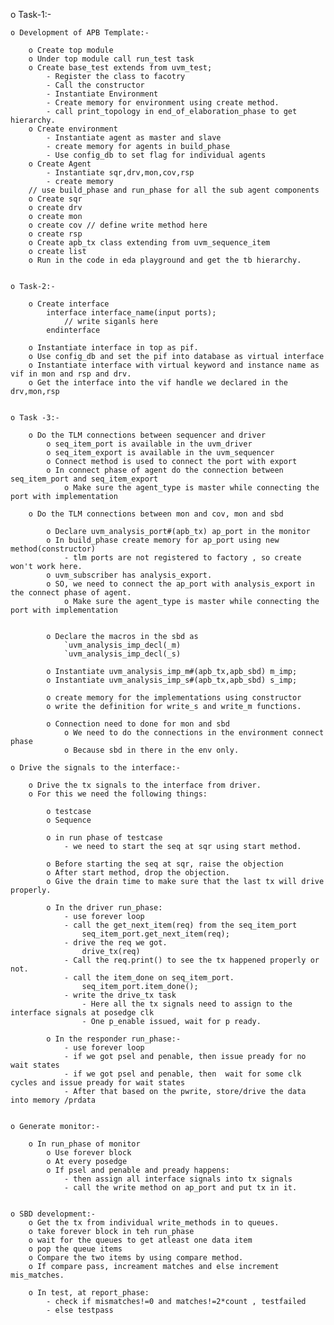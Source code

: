 o Task-1:-
	
	o Development of APB Template:-
		
		o Create top module
		o Under top module call run_test task
		o Create base_test extends from uvm_test;
			- Register the class to facotry
			- Call the constructor
			- Instantiate Environment
			- Create memory for environment using create method.
			- call print_topology in end_of_elaboration_phase to get hierarchy.
		o Create environment
			- Instantiate agent as master and slave
			- create memory for agents in build_phase
			- Use config_db to set flag for individual agents
		o Create Agent
			- Instantiate sqr,drv,mon,cov,rsp
			- create memory
		// use build_phase and run_phase for all the sub agent components
		o Create sqr
		o create drv
		o create mon
		o create cov // define write method here
		o create rsp
		o Create apb_tx class extending from uvm_sequence_item
		o create list
		o Run in the code in eda playground and get the tb hierarchy.
			

	o Task-2:-
		
		o Create interface
			interface interface_name(input ports);
				// write siganls here
			endinterface

		o Instantiate interface in top as pif.
		o Use config_db and set the pif into database as virtual interface
		o Instantiate interface with virtual keyword and instance name as vif in mon and rsp and drv.
		o Get the interface into the vif handle we declared in the drv,mon,rsp 


	o Task -3:-
		
		o Do the TLM connections between sequencer and driver
			o seq_item_port is available in the uvm_driver
			o seq_item_export is available in the uvm_sequencer
			o Connect method is used to connect the port with export
			o In connect phase of agent do the connection between seq_item_port and seq_item_export
				o Make sure the agent_type is master while connecting the port with implementation

		o Do the TLM connections between mon and cov, mon and sbd
			
			o Declare uvm_analysis_port#(apb_tx) ap_port in the monitor
			o In build_phase create memory for ap_port using new method(constructor)
				- tlm ports are not registered to factory , so create won't work here.
			o uvm_subscriber has analysis_export.
			o SO, we need to connect the ap_port with analysis_export in the connect phase of agent.
				o Make sure the agent_type is master while connecting the port with implementation


			o Declare the macros in the sbd as
				`uvm_analysis_imp_decl(_m)
				`uvm_analysis_imp_decl(_s)

			o Instantiate uvm_analysis_imp_m#(apb_tx,apb_sbd) m_imp;
			o Instantiate uvm_analysis_imp_s#(apb_tx,apb_sbd) s_imp;

			o create memory for the implementations using constructor
			o write the definition for write_s and write_m functions.

			o Connection need to done for mon and sbd 
				o We need to do the connections in the environment connect phase
				o Because sbd in there in the env only.

	o Drive the signals to the interface:-
		
		o Drive the tx signals to the interface from driver.
		o For this we need the following things:
			
			o testcase
			o Sequence

			o in run phase of testcase
				- we need to start the seq at sqr using start method.

			o Before starting the seq at sqr, raise the objection
			o After start method, drop the objection.
			o Give the drain time to make sure that the last tx will drive properly.

			o In the driver run_phase:
				- use forever loop
				- call the get_next_item(req) from the seq_item_port
					seq_item_port.get_next_item(req);
				- drive the req we got.	
					drive_tx(req)
				- Call the req.print() to see the tx happened properly or not.
				- call the item_done on seq_item_port.
					seq_item_port.item_done();
				- write the drive_tx task
					- Here all the tx signals need to assign to the interface signals at posedge clk
					- One p_enable issued, wait for p ready.

			o In the responder run_phase:-
				- use forever loop
				- if we got psel and penable, then issue pready for no wait states
				- if we got psel and penable, then  wait for some clk cycles and issue pready for wait states
				- After that based on the pwrite, store/drive the data into memory /prdata


	o Generate monitor:-
		
		o In run_phase of monitor
			o Use forever block
			o At every posedge
			o If psel and penable and pready happens:
				- then assign all interface signals into tx signals
				- call the write method on ap_port and put tx in it.


	o SBD development:-
		o Get the tx from individual write_methods in to queues.
		o take forever block in teh run_phase
		o wait for the queues to get atleast one data item
		o pop the queue items
		o Compare the two items by using compare method.
		o If compare pass, increament matches and else increment mis_matches.

		o In test, at report_phase:
			- check if mismatches!=0 and matches!=2*count , testfailed
			- else testpass

					


	
				
			
